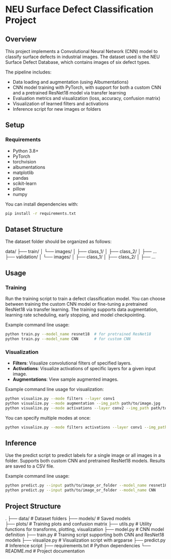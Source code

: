 # NEU Surface Defect Classification Project

## Overview
This project implements a Convolutional Neural Network (CNN) model to classify surface defects in industrial images. The dataset used is the NEU Surface Defect Database, which contains images of six defect types.

The pipeline includes:
- Data loading and augmentation (using Albumentations)
- CNN model training with PyTorch, with support for both a custom CNN and a pretrained ResNet18 model via transfer learning
- Evaluation metrics and visualization (loss, accuracy, confusion matrix)
- Visualization of learned filters and activations
- Inference script for new images or folders

## Setup

### Requirements
- Python 3.8+
- PyTorch
- torchvision
- albumentations
- matplotlib
- pandas
- scikit-learn
- pillow
- numpy

You can install dependencies with:

```bash
pip install -r requirements.txt
```

## Dataset Structure
The dataset folder should be organized as follows:

data/
├── train/
│   └── images/
│       ├── class_1/
│       ├── class_2/
│       ├── ...
├── validation/
│   └── images/
│       ├── class_1/
│       ├── class_2/
│       ├── ...


## Usage

### Training
Run the training script to train a defect classification model. You can choose between training the custom CNN model or fine-tuning a pretrained ResNet18 via transfer learning. The training supports data augmentation, learning rate scheduling, early stopping, and model checkpointing.

Example command line usage:
```bash
python train.py --model_name resnet18  # for pretrained ResNet18
python train.py --model_name CNN       # for custom CNN
```

### Visualization
- **Filters**: Visualize convolutional filters of specified layers.
- **Activations**: Visualize activations of specific layers for a given input image.
- **Augmentations**: View sample augmented images.

Example command line usage for visualization:
```bash
python visualize.py --mode filters --layer conv1
python visualize.py --mode augmentation --img_path path/to/image.jpg
python visualize.py --mode activations --layer conv2 --img_path path/to/image.jpg
```

You can specify multiple modes at once:
```bash
python visualize.py --mode filters activations --layer conv1 --img_path path/to/image.jpg
```
## Inference
Use the predict script to predict labels for a single image or all images in a folder. Supports both custom CNN and pretrained ResNet18 models. Results are saved to a CSV file.

Example command line usage:
```bash
python predict.py --input path/to/image_or_folder --model_name resnet18  
python predict.py --input path/to/image_or_folder --model_name CNN  
```

## Project Structure
.
├── data/                  # Dataset folders
├── models/                # Saved models  
├── plots/                 # Training plots and confusion matrix
├── utils.py               # Utility functions for transforms, plotting, visualization
├── model.py               # CNN model definition
├── train.py               # Training script supporting both CNN and ResNet18 models
├── visualize.py           # Visualization script with argparse
├── predict.py             # Inference script
├── requirements.txt       # Python dependencies
└── README.md              # Project documentation

